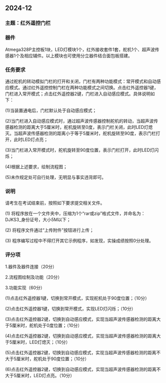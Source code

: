 ## 2024-12

### 主题：红外遥控门栏

### 器件

Atmega328P主控板1块，LED灯模块1个，红外接收套件1套，舵机1个、超声波传感器1个及相应辅件。以上模块也可使用分立器件结合面包板搭建。

### 任务要求

通过舵机的转动模拟门栏的打开和关闭，门栏有两种功能模式：常开模式和自动感应模式。通过红外遥控控制门栏在两种功能模式之间切换。点击红外遥控器1键，门栏进入常开模式；点击红外遥控器2键，门栏进入自动感应模式。具体说明如下：

(1)当装置通电后，门栏默认处于自动感应模式；

(2)当门栏进入自动感应模式时，通过超声波传感器控制舵机的转动，当超声波传感器检测的距离大于5厘米时，舵机旋转至0度，表示门栏关闭，此时LED灯熄灭。当超声波传感器检测的距离小于等于5厘米时，舵机旋转至90度，表示门栏打开，此时LED灯点亮；

(3)当门栏进入常开模式时，舵机旋转至90度位置，表示门栏打开，此时LED灯闪烁；

(4)根据上述要求，绘制流程图；

(5)未作规定处可自行处理，无明显与事实违背即可。

### 说明

请考生在考试结束前，按照如下要求提交相关文件。

(1) 将程序放在一个文件夹中，压缩为1个“rar或zip”格式文件，并命名为：DJKS3_身份证号，大小5M以下；

(2) 将程序文件通过“上传附件”按钮进行上传；

(3) 程序编写过程中不得打开其它示例程序，如发现，实操成绩按照0分处理。 

### 评分项

1.器件及器件连接（20分）

2.流程图绘制及功能（20分）

3.功能实现（60分）

(1)点击红外遥控器1键，切换到常开模式，实现舵机处于90度位置；（10分）

(2)点击红外遥控器1键，切换到常开模式，实现LED灯闪烁；（10分）

(3)点击红外遥控器2键，切换到自动感应模式，实现当超声波传感器检测的距离大于5厘米时，舵机处于0度位置；（10分）

(4)点击红外遥控器2键，切换到自动感应模式，实现当超声波传感器检测的距离大于5厘米时，LED灯熄灭；（10分）

(5)点击红外遥控器2键，切换到自动感应模式，实现当超声波传感器检测的距离不大于5厘米时，舵机处于90度位置；（10分）

(6)点击红外遥控器2键，切换到自动感应模式，实现当超声波传感器检测的距离不大于5厘米时，LED灯点亮。（10分）
